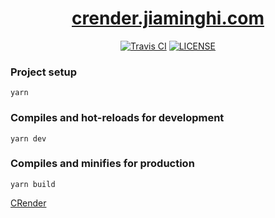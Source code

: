<h1 align="center"><a href="http://crender.jiaminghi.com">crender.jiaminghi.com</a></h1>

<p align="center">
    <a href="https://travis-ci.com/jiaming743/crender.jiaminghi.com"><img src="https://img.shields.io/travis/com/jiaming743/crender.jiaminghi.com.svg" alt="Travis CI"></a>
    <a href="https://github.com/jiaming743/crender.jiaminghi.com/blob/master/LICENSE"><img src="https://img.shields.io/github/license/jiaming743/crender.jiaminghi.com.svg" alt="LICENSE" /></a>
</p>

### Project setup

```shell
yarn
```

### Compiles and hot-reloads for development

```shell
yarn dev
```

### Compiles and minifies for production

```shell
yarn build
```

[CRender](https://github.com/jiaming743/crender)
